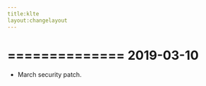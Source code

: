 ```yaml
---
title:klte
layout:changelayout
---
```


==============
  2019-03-10
==============
* March security patch.